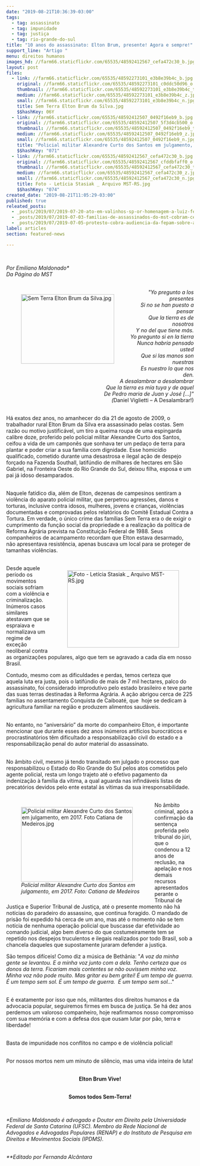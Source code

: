 ```yaml
---
date: "2019-08-21T10:36:39-03:00"
tags:
  - tag: assassinato
  - tag: impunidade
  - tag: justiça
  - tag: rio-grande-do-sul
title: "10 anos do assassinato: Elton Brum, presente! Agora e sempre!"
support_line: "Artigo "
menu: direitos humanos
images_hd: //farm66.staticflickr.com/65535/48592412567_cefa472c30_b.jpg
layout: post
files:
  - link: //farm66.staticflickr.com/65535/48592273101_e3b8e39b4c_b.jpg
    original: //farm66.staticflickr.com/65535/48592273101_c0ddc50d96_o.jpg
    thumbnail: //farm66.staticflickr.com/65535/48592273101_e3b8e39b4c_t.jpg
    medium: //farm66.staticflickr.com/65535/48592273101_e3b8e39b4c_z.jpg
    small: //farm66.staticflickr.com/65535/48592273101_e3b8e39b4c_n.jpg
    title: Sem Terra Elton Brum da Silva.jpg
    $$hashKey: 06Y
  - link: //farm66.staticflickr.com/65535/48592412507_0492f16eb9_b.jpg
    original: //farm66.staticflickr.com/65535/48592412507_5f3d4cb500_o.jpg
    thumbnail: //farm66.staticflickr.com/65535/48592412507_0492f16eb9_t.jpg
    medium: //farm66.staticflickr.com/65535/48592412507_0492f16eb9_z.jpg
    small: //farm66.staticflickr.com/65535/48592412507_0492f16eb9_n.jpg
    title: "Policial militar Alexandre Curto dos Santos em julgamento, em 2017. Foto Catiana de Medeiros.jpg"
    $$hashKey: "071"
  - link: //farm66.staticflickr.com/65535/48592412567_cefa472c30_b.jpg
    original: //farm66.staticflickr.com/65535/48592412567_cfddbfaff0_o.jpg
    thumbnail: //farm66.staticflickr.com/65535/48592412567_cefa472c30_t.jpg
    medium: //farm66.staticflickr.com/65535/48592412567_cefa472c30_z.jpg
    small: //farm66.staticflickr.com/65535/48592412567_cefa472c30_n.jpg
    title: Foto - Letícia Stasiak _ Arquivo MST-RS.jpg
    $$hashKey: "074"
created_date: "2019-08-21T11:05:29-03:00"
published: true
releated_posts:
  - _posts/2019/07/2019-07-20-ato-em-valinhos-sp-or-homenagem-a-luiz-ferreira-da-costa.md
  - _posts/2019/07/2019-07-03-familias-de-assassinados-do-mst-cobram-celeridade-do-ministerio-publico.md
  - _posts/2019/07/2019-07-05-protesto-cobra-audiencia-da-fepam-sobre-a-mina-guaiba-em-porto-alegre.md
label: articles
section: featured-news

---
```

<p>&nbsp;</p>

<p><em>Por Emiliano Maldonado*<br />
Da P&aacute;gina do MST</em><br />
&nbsp;</p>

<figure class="image" style="float:left"><img alt="Sem Terra Elton Brum da Silva.jpg" height="186" src="//farm66.staticflickr.com/65535/48592273101_e3b8e39b4c_b.jpg" width="250" />
<figcaption></figcaption>
</figure>

<p style="text-align: right;"><em>&quot;Yo pregunto a los presentes<br />
Si no se han puesto a pensar<br />
Que la tierra es de nosotros<br />
Y no del que tiene m&aacute;s.<br />
Yo pregunto si en la tierra<br />
Nunca habr&iacute;a pensado usted<br />
Que si las manos son nuestras<br />
Es nuestro lo que nos den.<br />
A desalambrar a desalambrar<br />
Que la tierra es m&iacute;a tuya y de aquel<br />
De Pedro maria de Juan y Jos&eacute; [&hellip;]&quot;<br />
(</em>Daniel Viglietti &ndash; A Desalambrar!)</p>

<p><br />
H&aacute; exatos dez anos, no amanhecer do dia 21 de agosto de 2009, o trabalhador rural Elton Brum da Silva era assassinado pelas costas. Sem raz&atilde;o ou motivo justific&aacute;vel, um tiro a queima roupa de uma espingarda calibre doze, proferido pelo policial militar Alexandre Curto dos Santos, ceifou a vida de um campon&ecirc;s que sonhava ter um peda&ccedil;o de terra para plantar e poder criar a sua fam&iacute;lia com dignidade. Esse homic&iacute;dio qualificado, cometido durante uma desastrosa e ilegal a&ccedil;&atilde;o de despejo for&ccedil;ado na Fazenda Southall, latif&uacute;ndio de milhares de hectares em S&atilde;o Gabriel, na Fronteira Oeste do Rio Grande do Sul, deixou filha, esposa e um pai j&aacute; idoso desamparados.<br />
&nbsp;</p>

<p>Naquele fat&iacute;dico dia, al&eacute;m de Elton, dezenas de campesinos sentiram a viol&ecirc;ncia do aparato policial militar, que perpetrou agress&otilde;es, danos e torturas, inclusive contra idosos, mulheres, jovens e crian&ccedil;as, viol&ecirc;ncias documentadas e comprovadas pelos relat&oacute;rios do Comit&ecirc; Estadual Contra a Tortura. Em verdade, o &uacute;nico crime das fam&iacute;lias Sem Terra era o de exigir o cumprimento da fun&ccedil;&atilde;o social da propriedade e a realiza&ccedil;&atilde;o da pol&iacute;tica de Reforma Agr&aacute;ria prevista na Constitui&ccedil;&atilde;o Federal de 1988. Seus companheiros de acampamento recordam que Elton estava desarmado, n&atilde;o apresentava resist&ecirc;ncia, apenas buscava um local para se proteger de tamanhas viol&ecirc;ncias.<br />
&nbsp;</p>

<figure class="image" style="float:right"><img alt="Foto - Letícia Stasiak _ Arquivo MST-RS.jpg" height="207" src="//farm66.staticflickr.com/65535/48592412567_cefa472c30_b.jpg" width="300" />
<figcaption></figcaption>
</figure>

<p>Desde aquele per&iacute;odo os movimentos sociais sofriam com a viol&ecirc;ncia e criminaliza&ccedil;&atilde;o. In&uacute;meros casos similares atestavam que se espraiava e normalizava um regime de exce&ccedil;&atilde;o neoliberal contra as organiza&ccedil;&otilde;es populares, algo que tem se agravado a cada dia em nosso Brasil.</p>

<p>Contudo, mesmo com as dificuldades e perdas, temos certeza que aquela&nbsp;luta era justa, pois o latif&uacute;ndio de mais de 7 mil hectares, palco do assassinato, foi considerado improdutivo pelo estado brasileiro e teve parte das suas terras destinadas &agrave; Reforma Agr&aacute;ria. A a&ccedil;&atilde;o abrigou cerca de 225 fam&iacute;lias no assentamento Conquista de Caiboat&eacute;, que&nbsp; hoje se dedicam &agrave; agricultura familiar na regi&atilde;o e produzem alimentos saud&aacute;veis.<br />
&nbsp;</p>

<p>No entanto, no &ldquo;anivers&aacute;rio&rdquo; da morte do companheiro Elton, &eacute; importante mencionar que durante esses dez anos in&uacute;meros artif&iacute;cios burocr&aacute;ticos e procrastinat&oacute;rios t&ecirc;m dificultado a responsabiliza&ccedil;&atilde;o civil do estado e a responsabiliza&ccedil;&atilde;o penal do autor material do assassinato.</p>

<p><br />
No &acirc;mbito civil, mesmo j&aacute; tendo transitado em julgado o processo que responsabilizou o Estado do Rio Grande do Sul pelos atos cometidos pelo agente policial, resta um longo trajeto at&eacute; o efetivo pagamento da indeniza&ccedil;&atilde;o &agrave; fam&iacute;lia da v&iacute;tima, a qual aguarda nas infind&aacute;veis listas de precat&oacute;rios devidos pelo ente estatal &agrave;s v&iacute;timas da sua irresponsabilidade.<br />
&nbsp;</p>

<figure class="image" style="float:left"><img alt="Policial militar Alexandre Curto dos Santos em julgamento, em 2017. Foto Catiana de Medeiros.jpg" height="200" src="//farm66.staticflickr.com/65535/48592412507_0492f16eb9_b.jpg" width="300" />
<figcaption><em>Policial militar Alexandre Curto dos Santos em&nbsp;<br />
julgamento, em 2017. Foto: Catiana de Medeiros</em></figcaption>
</figure>

<p>No &acirc;mbito criminal, ap&oacute;s a confirma&ccedil;&atilde;o da senten&ccedil;a proferida pelo tribunal do j&uacute;ri, que o condenou a 12 anos de reclus&atilde;o, na apela&ccedil;&atilde;o e nos demais recursos apresentados perante o Tribunal de Justi&ccedil;a e Superior Tribunal de Justi&ccedil;a, at&eacute; o presente momento&nbsp;n&atilde;o h&aacute; not&iacute;cias do paradeiro do assassino, que continua foragido. O mandado de pris&atilde;o foi expedido h&aacute; cerca de um ano, mas at&eacute; o momento n&atilde;o se tem not&iacute;cia de nenhuma opera&ccedil;&atilde;o policial que buscasse dar efetividade ao comando judicial, algo bem diverso do que costumeiramente tem se repetido nos despejos truculentos e ilegais realizados por todo Brasil, sob a chancela daqueles que supostamente juraram defender a justi&ccedil;a.</p>

<p>S&atilde;o tempos dif&iacute;ceis! Como diz a m&uacute;sica de Beth&acirc;nia: &quot;<em>A voz da minha gente se levantou. E a minha voz junto com a dela. Tenho certeza que os donos da terra. Ficariam mais contentes se n&atilde;o ouvissem minha voz. Minha voz n&atilde;o pode muito. Mas gritar eu bem gritei! &Eacute; um tempo de guerra. &Eacute; um tempo sem sol. &Eacute; um tempo de guerra.&nbsp; &Eacute; um tempo sem sol..</em>.&quot;</p>

<p><br />
E &eacute; exatamente por isso que&nbsp;n&oacute;s, militantes dos direitos humanos e da advocacia popular, seguiremos firmes em busca de justi&ccedil;a. Se h&aacute; dez anos perdemos um valoroso companheiro, hoje reafirmamos nosso compromisso com sua mem&oacute;ria e com a defesa dos que ousam lutar por p&atilde;o, terra e liberdade!<br />
&nbsp;</p>

<p>Basta de impunidade nos conflitos no campo e de viol&ecirc;ncia policial!<br />
&nbsp;</p>

<p>Por nossos mortos nem um minuto de sil&ecirc;ncio, mas uma vida inteira de luta!<br />
&nbsp;</p>

<p style="text-align: center;"><strong>Elton Brum Vive!</strong><br />
&nbsp;</p>

<p style="text-align: center;"><strong>Somos todos Sem-Terra!</strong></p>

<p>&nbsp;</p>

<p><em>*Emiliano Maldonado &eacute; advogado e Doutor em Direito pela Universidade Federal de Santa Catarina (UFSC). Membro da Rede Nacional de Advogados e Advogadas Populares (RENAP) e do Instituto de Pesquisa em Direitos e Movimentos Sociais (IPDMS).</em><br />
&nbsp;</p>

<p><em>**Editado por Fernanda Alc&acirc;ntara</em></p>

<p>&nbsp;</p>
